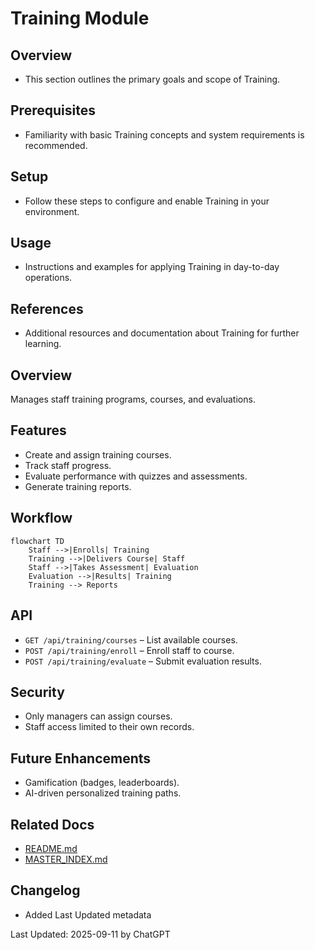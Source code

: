 # Training Module

## Overview
- This section outlines the primary goals and scope of Training.

## Prerequisites
- Familiarity with basic Training concepts and system requirements is recommended.

## Setup
- Follow these steps to configure and enable Training in your environment.

## Usage
- Instructions and examples for applying Training in day-to-day operations.

## References
- Additional resources and documentation about Training for further learning.


## Overview
Manages staff training programs, courses, and evaluations.

## Features
- Create and assign training courses.  
- Track staff progress.  
- Evaluate performance with quizzes and assessments.  
- Generate training reports.  

## Workflow
```mermaid
flowchart TD
    Staff -->|Enrolls| Training
    Training -->|Delivers Course| Staff
    Staff -->|Takes Assessment| Evaluation
    Evaluation -->|Results| Training
    Training --> Reports
```

## API
- `GET /api/training/courses` – List available courses.  
- `POST /api/training/enroll` – Enroll staff to course.  
- `POST /api/training/evaluate` – Submit evaluation results.  

## Security
- Only managers can assign courses.  
- Staff access limited to their own records.  

## Future Enhancements
- Gamification (badges, leaderboards).  
- AI-driven personalized training paths.

## Related Docs
- [README.md](README.md)
- [MASTER_INDEX.md](MASTER_INDEX.md)


## Changelog
- Added Last Updated metadata

Last Updated: 2025-09-11 by ChatGPT
